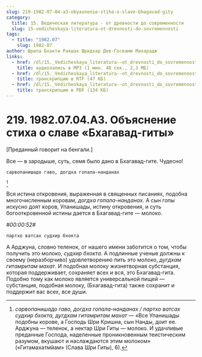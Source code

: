 ```yaml
---
slug: 219-1982-07-04-a3-obyasnenie-stiha-o-slave-bhagavad-gity
category:
  title: 15. Ведическая литература - от древности до современности
  slug: 15-vedicheskaya-literatura-ot-drevnosti-do-sovremennosti
tags:
  - title: "1982.07"
    slug: 1982-07
author: Шрила Бхакти Ракшак Шридхар Дев-Госвами Махарадж
links:
  - href: /dl/15._Vedicheskaya_literatura--ot_drevnosti_do_sovremennosti/219_1982.07.04.A3_SridharMj_Objasnenie_stiha_o_slave_Bhagavad-gity.mp3
    title: аудиозапись в MP3 (1 мин. 48 сек., 2,3 МБ)
  - href: /dl/15._Vedicheskaya_literatura--ot_drevnosti_do_sovremennosti/219_1982.07.04.A3_SridharMj_Objasnenie_stiha_o_slave_Bhagavad-gity.rtf
    title: транскрипцию в RTF (47 КБ)
  - href: /dl/15._Vedicheskaya_literatura--ot_drevnosti_do_sovremennosti/219_1982.07.04.A3_SridharMj_Objasnenie_stiha_o_slave_Bhagavad-gity.pdf
    title: транскрипцию в PDF (134 КБ)
---
```


# 219. 1982.07.04.A3. Объяснение стиха о славе «Бхагавад-гиты»

[Преданный говорит на бенгали.]

Все — в зародыше, суть, семя было дано в Бхагавад-гите. Чудесно!

    сарвопанишадо гаво, догдха гопала-нанданах
[^_ftn1]

Вся истина откровения, выраженная в священных писаниях, подобна многочисленным коровам, *догдха гопала-нанданах.* А сын *гопы* искусно доят коров, Упанишады, истину откровения, и суть богооткровенной истины дается в Бхагавад-гите — молоко.

*#00:00:52#*

    партхо ватсах судхир бхокта

А Арджуна, словно теленок, от нашего имени заботится о том, чтобы получить это молоко, *судхир бхокта.* А подлинные ученые должны к своему (неразборчиво) удовлетворению пить это молоко, *дугдхам гитамритам махат*. И подобная молоку жизнетворная субстанция, которая поддерживает, сохраняет всех и вся, это Бхагавад-гита. Подобно тому как молоко является универсальной пищей — субстанция, подобная молоку, (Бхагавад-гита) также сохранит и поддержит вас всех, все души.



[^_ftn1]: *сарвопанишадо гаво, догдха гопала-нанданах / партхо ватсах судхир бхокта, дугдхам гитамритам махат* — «Все Упанишады подобны корове, а Господь Шри Кришна, сын Нанды, доит ее. Арджуна — теленок, а нектар Шри Гиты — молоко. И удачливые преданные Господа, наделенные проникновенным теистическим разумом, вкушают и наслаждаются этим молоком» («Гитамахатмйам» (Слава Шри Гиты), 6).

